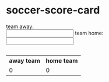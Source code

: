 # soccer-score-card
<head>
  <link rel="stylesheet" href="styles.css">
</head>
<style>
  p.pseudo_demo::first-line {
    font-size: 1.5em;
    font-weight: bold;
  }
</style>


<!DOCTYPE html>
<html lang="en-US">
<form>
  team away:<br/>
  <input type"text">
team home:<br/>
  <input type"text">

</form>
<table>
    <caption></caption>
    <tr>
        <th class="pseudo_demo">away team</th>
        <th class="pseudo_demo">home team</th>
    </tr>
  
  <tr>
        <td>0</td>
        <td>0</td>
    </tr>
  
</table>

</html>
